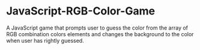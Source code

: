 # JavaScript-RGB-Color-Game
A JavaScript game that prompts user to guess the color from the array of  RGB combination colors elements and changes the background to the color when user has rightly guessed.

